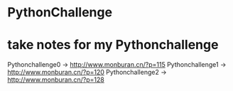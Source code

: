 # PythonChallenge
# take notes for my Pythonchallenge
Pythonchallenge0 -> http://www.monburan.cn/?p=115
Pythonchallenge1 -> http://www.monburan.cn/?p=120
Pythonchallenge2 -> http://www.monburan.cn/?p=128
